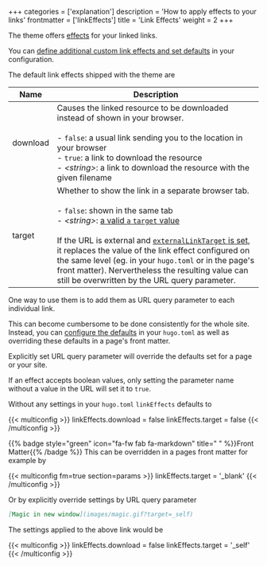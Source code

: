 +++
categories = ['explanation']
description = 'How to apply effects to your links'
frontmatter = ['linkEffects']
title = 'Link Effects'
weight = 2
+++

The theme offers [effects](authoring/markdown#link-effects) for your linked links.

You can [define additional custom link effects and set defaults](configuration/customization/linkeffects) in your configuration.

The default link effects shipped with the theme are

| Name     | Description                                                                  |
| -------- | ---------------------------------------------------------------------------- |
| download | Causes the linked resource to be downloaded instead of shown in your browser.<br><br>- `false`: a usual link sending you to the location in your browser<br>- `true`: a link to download the resource<br>- _&lt;string&gt;_: a link to download the resource with the given filename |
| target   | Whether to show the link in a separate browser tab.<br><br>- `false`: shown in the same tab<br>- _&lt;string&gt;_: [a valid `a` `target` value](https://developer.mozilla.org/en-US/docs/Web/HTML/Element/a#target)<br><br>If the URL is external and [`externalLinkTarget` is set](authoring/frontmatter/linking#opening-links), it replaces the value of the link effect configured on the same level (eg. in your `hugo.toml` or in the page's front matter). Nervertheless the resulting value can still be overwritten by the URL query parameter. |

One way to use them is to add them as URL query parameter to each individual link.

This can become cumbersome to be done consistently for the whole site. Instead, you can [configure the defaults](configuration/customization/linkeffects) in your `hugo.toml` as well as overriding these defaults in a page's front matter.

Explicitly set URL query parameter will override the defaults set for a page or your site.

If an effect accepts boolean values, only setting the parameter name without a value in the URL will set it to `true`.

Without any settings in your `hugo.toml` `linkEffects` defaults to

{{< multiconfig >}}
linkEffects.download = false
linkEffects.target = false
{{< /multiconfig >}}

{{% badge style="green" icon="fa-fw fab fa-markdown" title=" " %}}Front Matter{{% /badge %}} This can be overridden in a pages front matter for example by

{{< multiconfig fm=true section=params >}}
linkEffects.target = '_blank'
{{< /multiconfig >}}

Or by explicitly override settings by URL query parameter

````md {title="URL"}
[Magic in new window](images/magic.gif?target=_self)
````

The settings applied to the above link would be

{{< multiconfig >}}
linkEffects.download = false
linkEffects.target = '_self'
{{< /multiconfig >}}
